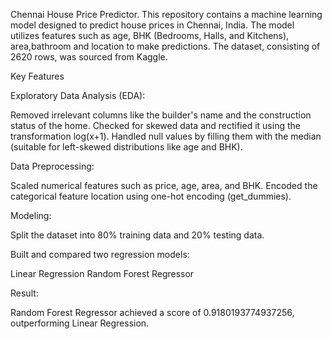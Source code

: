 
Chennai House Price Predictor.
This repository contains a machine learning model designed to predict house prices in Chennai, India. The model utilizes features such as age, BHK (Bedrooms, Halls, and Kitchens), area,bathroom and location to make predictions. The dataset, consisting of 2620 rows, was sourced from Kaggle.

Key Features

Exploratory Data Analysis (EDA):

Removed irrelevant columns like the builder's name and the construction status of the home.
Checked for skewed data and rectified it using the transformation log(x+1).
Handled null values by filling them with the median (suitable for left-skewed distributions like age and BHK).

Data Preprocessing:

Scaled numerical features such as price, age, area, and BHK.
Encoded the categorical feature location using one-hot encoding (get_dummies).

Modeling:

Split the dataset into 80% training data and 20% testing data.

Built and compared two regression models:

Linear Regression
Random Forest Regressor

Result:

Random Forest Regressor achieved a score of 0.9180193774937256, outperforming Linear Regression.
